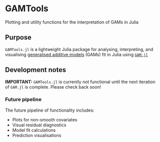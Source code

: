 # GAMTools

Plotting and utility functions for the interpretation of GAMs in Julia

## Purpose

`GAMTools.jl` is a lightweight Julia package for analysing, interpreting, and visualising [generalised additive models](https://en.wikipedia.org/wiki/Generalized_additive_model) (GAMs) fit in Julia using [`GAM.jl`](https://github.com/hendersontrent/GAM.jl)

## Development notes

**IMPORTANT:** `GAMTools.jl` is currently not functional until the next iteration of `GAM.jl` is complete. Please check back soon!

### Future pipeline

The future pipeline of functionality includes:

* Plots for non-smooth covariates
* Visual residual diagnostics
* Model fit calculations
* Prediction visualisations
